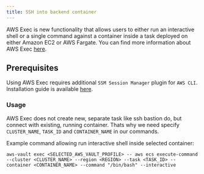```yaml
---
title: SSH into backend container
---
```


AWS Exec is new functionality that allows users to either run an interactive shell or a single command against a container
inside a task deployed on either Amazon EC2 or AWS Fargate.
You can find more information about AWS Exec [here](https://aws.amazon.com/blogs/containers/new-using-amazon-ecs-exec-access-your-containers-fargate-ec2/).

## Prerequisites

Using AWS Exec requires additional `SSM Session Manager` plugin for `AWS CLI`.
Installation guide is available [here](https://docs.aws.amazon.com/systems-manager/latest/userguide/session-manager-working-with-install-plugin.html).

### Usage

AWS Exec does not create new, separate task like ssh bastion do, but connect with existing, running container.
Thats why we need specify `CLUSTER_NAME`, `TASK_ID` and `CONTAINER_NAME` in our commands.

Example command allowing run interactive shell inside selected container:
```shell
aws-vault exec <SELECTED_AWS_VAULT_PROFILE> -- aws ecs execute-command --cluster <CLUSTER_NAME> --region <REGION> --task <TASK_ID> --container <CONTAINER_NAME> --command "/bin/bash" --interactive
```
